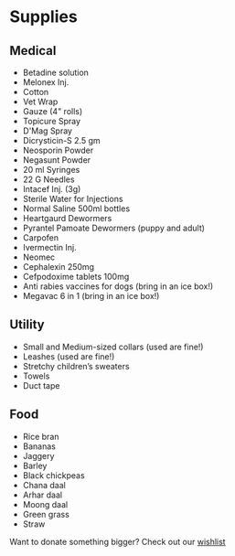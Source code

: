 Supplies
==========

Medical
----
* Betadine solution
* Melonex Inj.
* Cotton
* Vet Wrap
* Gauze (4" rolls)
* Topicure Spray
* D'Mag Spray
* Dicrysticin-S 2.5 gm
* Neosporin Powder
* Negasunt Powder
* 20 ml Syringes
* 22 G Needles
* Intacef Inj. (3g)
* Sterile Water for Injections
* Normal Saline 500ml bottles
* Heartgaurd Dewormers
* Pyrantel Pamoate Dewormers (puppy and adult)
* Carpofen
* Ivermectin Inj.
* Neomec
* Cephalexin 250mg
* Cefpodoxime tablets 100mg
* Anti rabies vaccines for dogs (bring in an ice box!)
* Megavac 6 in 1 (bring in an ice box!)

Utility
-----
* Small and Medium-sized collars (used are fine!)
* Leashes (used are fine!)
* Stretchy children’s sweaters
* Towels
* Duct tape

Food
-----
* Rice bran
* Bananas
* Jaggery
* Barley
* Black chickpeas
* Chana daal
* Arhar daal
* Moong daal
* Green grass
* Straw


Want to donate something bigger? Check out our [wishlist]( ?p=wishlist "wishlist" )
